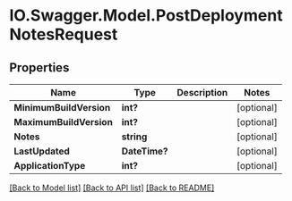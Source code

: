# IO.Swagger.Model.PostDeploymentNotesRequest
## Properties

Name | Type | Description | Notes
------------ | ------------- | ------------- | -------------
**MinimumBuildVersion** | **int?** |  | [optional] 
**MaximumBuildVersion** | **int?** |  | [optional] 
**Notes** | **string** |  | [optional] 
**LastUpdated** | **DateTime?** |  | [optional] 
**ApplicationType** | **int?** |  | [optional] 

[[Back to Model list]](../README.md#documentation-for-models) [[Back to API list]](../README.md#documentation-for-api-endpoints) [[Back to README]](../README.md)


